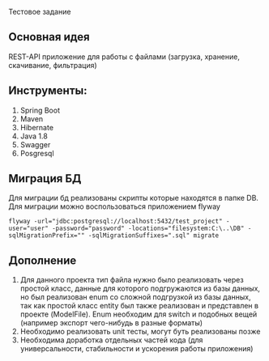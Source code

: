 Тестовое задание

## Основная идея
REST-API приложение для работы с файлами (загрузка, хранение, скачивание, фильтрация)

## Инструменты:
1. Spring Boot
2. Maven
3. Hibernate
4. Java 1.8
5. Swagger
6. Posgresql

## Миграция БД
Для миграции бд реализованы скрипты которые находятся в папке DB. Для миграции можно воспользоваться приложением flyway

```
flyway -url="jdbc:postgresql://localhost:5432/test_project" -user="user" -password="password" -locations="filesystem:C:\..\DB" -sqlMigrationPrefix="" -sqlMigrationSuffixes=".sql" migrate
```

## Дополнение
1. Для данного проекта тип файла нужно было реализовать через простой класс, данные для которого подгружаются из базы данных, но был реализован enum со сложной подгрузкой из базы данных, так как простой класс entity был также реализован и представлен в проекте (ModelFile). Enum необходим для switch и подобных вещей (например экспорт чего-нибудь в разные форматы)
2. Необходимо реализовать unit тесты, могут буть реализованы позже
3. Необходима доработка отдельных частей кода (для универсальности, стабильности и ускорения работы приложения)